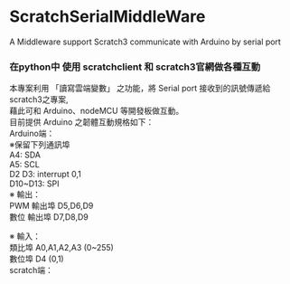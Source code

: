 # ScratchSerialMiddleWare
A Middleware support Scratch3 communicate with Arduino by serial port

### 在python中 使用 scratchclient 和 scratch3官網做各種互動
本專案利用 「讀寫雲端變數」 之功能，將 Serial port 接收到的訊號傳遞給 scratch3之專案,  
藉此可和 Arduino、nodeMCU 等開發板做互動。  
目前提供 Arduino 之韌體互動規格如下：  
Arduino端：  
 ※保留下列通訊埠  
  A4: SDA  
  A5: SCL  
  D2 D3: interrupt 0,1  
  D10~D13: SPI  
  ※ 輸出：  
    PWM 輸出埠 D5,D6,D9  
    數位 輸出埠 D7,D8,D9  
    
  ※ 輸入：  
    類比埠 A0,A1,A2,A3 (0~255)  
    數位埠 D4 (0,1)  
scratch端：  
